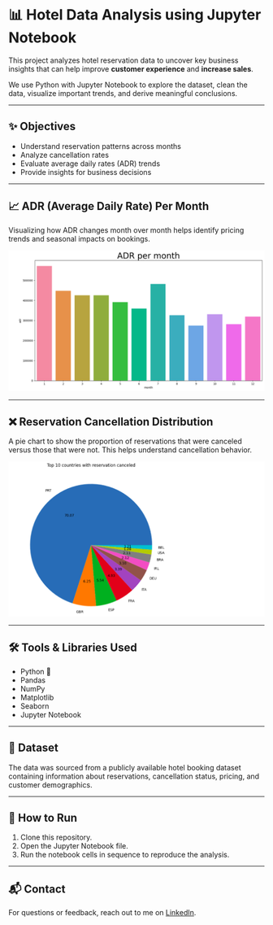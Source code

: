 
# 📊 Hotel Data Analysis using Jupyter Notebook

This project analyzes hotel reservation data to uncover key business insights that can help improve **customer experience** and **increase sales**.

We use Python with Jupyter Notebook to explore the dataset, clean the data, visualize important trends, and derive meaningful conclusions.

---

## ✨ Objectives

* Understand reservation patterns across months
* Analyze cancellation rates
* Evaluate average daily rates (ADR) trends
* Provide insights for business decisions

---

## 📈 ADR (Average Daily Rate) Per Month

Visualizing how ADR changes month over month helps identify pricing trends and seasonal impacts on bookings.

![ADR Per Month](https://github.com/Ravikalakoti/Sales-Data-Analysis-/blob/main/Python_Diwali_Sales_Analysis-main/Screenshot%20from%202023-07-25%2011-00-00.png)

---

## ❌ Reservation Cancellation Distribution

A pie chart to show the proportion of reservations that were canceled versus those that were not. This helps understand cancellation behavior.

![Reservation Canceled Pie Chart](https://github.com/Ravikalakoti/Sales-Data-Analysis-/blob/main/Python_Diwali_Sales_Analysis-main/Screenshot%20from%202023-07-25%2011-00-23.png)

---

## 🛠️ Tools & Libraries Used

* Python 🐍
* Pandas
* NumPy
* Matplotlib
* Seaborn
* Jupyter Notebook

---

## 📁 Dataset

The data was sourced from a publicly available hotel booking dataset containing information about reservations, cancellation status, pricing, and customer demographics.

---

## 🚀 How to Run

1. Clone this repository.
2. Open the Jupyter Notebook file.
3. Run the notebook cells in sequence to reproduce the analysis.

---

## 📬 Contact

For questions or feedback, reach out to me on [LinkedIn](https://www.linkedin.com/in/ravi-kalakoti/).

